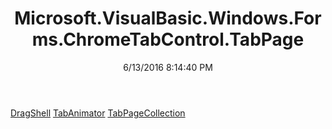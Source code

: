 ﻿---
title: Microsoft.VisualBasic.Windows.Forms.ChromeTabControl.TabPage
date: 6/13/2016 8:14:40 PM
---

[DragShell](T-Microsoft.VisualBasic.Windows.Forms.ChromeTabControl.TabPage.DragShell.html)
[TabAnimator](T-Microsoft.VisualBasic.Windows.Forms.ChromeTabControl.TabPage.TabAnimator.html)
[TabPageCollection](T-Microsoft.VisualBasic.Windows.Forms.ChromeTabControl.TabPage.TabPageCollection.html)
